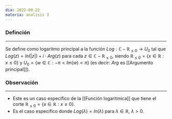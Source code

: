 ```yaml
---
dia: 2022-09-22
materia: analisis 3
---
```

### Definción
---
Se define como logaritmo principal a la función $Log : \mathbb{C} - \mathbb{R}_{\leq 0} \to U_0$ tal que $Log(z) = ln(|z|) + i \cdot Arg(z)$ para cada $z \in \mathbb{C} - \mathbb{R}_{\leq 0}$, siendo $\mathbb{R}_{\leq 0} = \{ x \in \mathbb{R} : x \leq 0 \}$ y $U_0 = \{ w \in \mathbb{C} : - \pi < Im(w) < \pi \}$ (es decir: $Arg$ es [[Argumento principal]]).


### Observación
---
* Este es un caso especifico de la [[Función logaritmica]] que tiene el corte  $\mathbb{R}_{\leq 0} = \{ x \in \mathbb{R} : x \leq 0 \}$.
* Es el caso especifico donde $Log(\lambda) = ln(\lambda)$ para $\lambda \in \mathbb{R}$, $\lambda > 0$. 